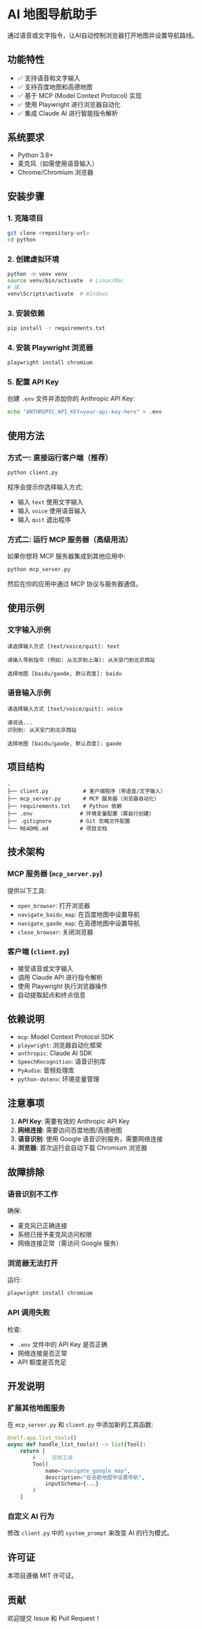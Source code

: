 # AI 地图导航助手

通过语音或文字指令，让AI自动控制浏览器打开地图并设置导航路线。

## 功能特性

- ✅ 支持语音和文字输入
- ✅ 支持百度地图和高德地图
- ✅ 基于 MCP (Model Context Protocol) 实现
- ✅ 使用 Playwright 进行浏览器自动化
- ✅ 集成 Claude AI 进行智能指令解析

## 系统要求

- Python 3.8+
- 麦克风（如需使用语音输入）
- Chrome/Chromium 浏览器

## 安装步骤

### 1. 克隆项目

```bash
git clone <repository-url>
cd python
```

### 2. 创建虚拟环境

```bash
python -m venv venv
source venv/bin/activate  # Linux/Mac
# 或
venv\Scripts\activate  # Windows
```

### 3. 安装依赖

```bash
pip install -r requirements.txt
```

### 4. 安装 Playwright 浏览器

```bash
playwright install chromium
```

### 5. 配置 API Key

创建 `.env` 文件并添加你的 Anthropic API Key:

```bash
echo "ANTHROPIC_API_KEY=your-api-key-here" > .env
```

## 使用方法

### 方式一: 直接运行客户端（推荐）

```bash
python client.py
```

程序会提示你选择输入方式:
- 输入 `text` 使用文字输入
- 输入 `voice` 使用语音输入
- 输入 `quit` 退出程序

### 方式二: 运行 MCP 服务器（高级用法）

如果你想将 MCP 服务器集成到其他应用中:

```bash
python mcp_server.py
```

然后在你的应用中通过 MCP 协议与服务器通信。

## 使用示例

### 文字输入示例

```
请选择输入方式 [text/voice/quit]: text

请输入导航指令 (例如: 从北京到上海): 从天安门到北京西站

选择地图 [baidu/gaode, 默认百度]: baidu
```

### 语音输入示例

```
请选择输入方式 [text/voice/quit]: voice

请说话...
识别到: 从天安门到北京西站

选择地图 [baidu/gaode, 默认百度]: gaode
```

## 项目结构

```
.
├── client.py           # 客户端程序（带语音/文字输入）
├── mcp_server.py       # MCP 服务器（浏览器自动化）
├── requirements.txt    # Python 依赖
├── .env               # 环境变量配置（需自行创建）
├── .gitignore         # Git 忽略文件配置
└── README.md          # 项目文档
```

## 技术架构

### MCP 服务器 (`mcp_server.py`)

提供以下工具:
- `open_browser`: 打开浏览器
- `navigate_baidu_map`: 在百度地图中设置导航
- `navigate_gaode_map`: 在高德地图中设置导航
- `close_browser`: 关闭浏览器

### 客户端 (`client.py`)

- 接受语音或文字输入
- 调用 Claude API 进行指令解析
- 使用 Playwright 执行浏览器操作
- 自动提取起点和终点信息

## 依赖说明

- `mcp`: Model Context Protocol SDK
- `playwright`: 浏览器自动化框架
- `anthropic`: Claude AI SDK
- `SpeechRecognition`: 语音识别库
- `PyAudio`: 音频处理库
- `python-dotenv`: 环境变量管理

## 注意事项

1. **API Key**: 需要有效的 Anthropic API Key
2. **网络连接**: 需要访问百度地图/高德地图
3. **语音识别**: 使用 Google 语音识别服务，需要网络连接
4. **浏览器**: 首次运行会自动下载 Chromium 浏览器

## 故障排除

### 语音识别不工作

确保:
- 麦克风已正确连接
- 系统已授予麦克风访问权限
- 网络连接正常（需访问 Google 服务）

### 浏览器无法打开

运行:
```bash
playwright install chromium
```

### API 调用失败

检查:
- `.env` 文件中的 API Key 是否正确
- 网络连接是否正常
- API 额度是否充足

## 开发说明

### 扩展其他地图服务

在 `mcp_server.py` 和 `client.py` 中添加新的工具函数:

```python
@self.app.list_tools()
async def handle_list_tools() -> list[Tool]:
    return [
        # ... 现有工具
        Tool(
            name="navigate_google_map",
            description="在谷歌地图中设置导航",
            inputSchema={...}
        )
    ]
```

### 自定义 AI 行为

修改 `client.py` 中的 `system_prompt` 来改变 AI 的行为模式。

## 许可证

本项目遵循 MIT 许可证。

## 贡献

欢迎提交 Issue 和 Pull Request！
